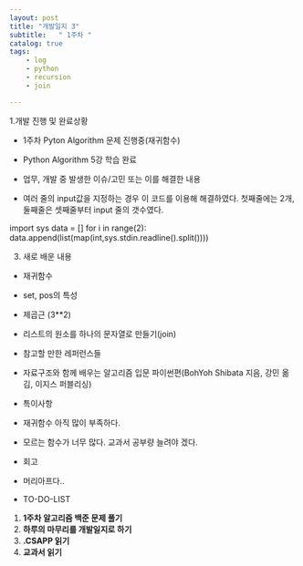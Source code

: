 ```yaml
---
layout: post
title: "개발일지 3"
subtitle:   " 1주차 "
catalog: true
tags:
    - log
    - python
    - recursion
    - join

---
```


1.개발 진행 및 완료상황

- 1주차 Pyton Algorithm 문제 진행중(재귀함수)
- Python Algorithm 5강 학습 완료
- 업무, 개발 중 발생한 이슈/고민 또는 이를 해결한 내용

- 여러 줄의 input값을 지정하는 경우 이 코드를 이용해 해결하였다. 첫째줄에는 2개, 둘째줄은 셋째줄부터 input 줄의 갯수였다.

import sys data = [] for i in range(2):    data.append(list(map(int,sys.stdin.readline().split())))



3. 새로 배운 내용

- 재귀함수
- set, pos의 특성
- 제곱근 (3**2)
- 리스트의 원소를 하나의 문자열로 만들기(join)
- 참고할 만한 레퍼런스들

- 자료구조와 함께 배우는 알고리즘 입문 파이썬편(BohYoh Shibata 지음, 강민 옮김, 이지스 퍼블리싱)
- 특이사항

- 재귀함수 아직 많이 부족하다.
- 모르는 함수가 너무 많다. 교과서 공부량 늘려야 겠다.
- 회고

- 머리아프다..
- TO-DO-LIST

1. **1주차 알고리즘 백준 문제 풀기**
2. **하루의 마무리를 개발일지로 하기**
3. **.CSAPP 읽기**
4. **교과서 읽기**